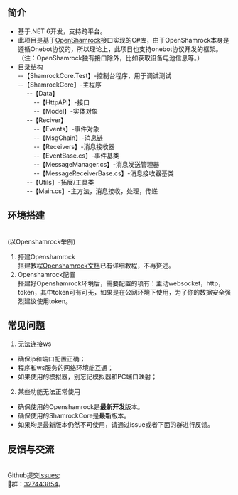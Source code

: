 ## 简介
- 基于.NET 6开发，支持跨平台。
- 此项目是基于[OpenShamrock](https://github.com/whitechi73/OpenShamrock)接口实现的C#库，由于OpenShamrock本身是遵循Onebot协议的，所以理论上，此项目也支持onebot协议开发的框架。（注：OpenShamrock独有接口除外，比如获取设备电池信息等。）
- 目录结构
<br>--【ShamrockCore.Test】-控制台程序，用于调试测试
<br>--【ShamrockCore】-主程序
<br>&nbsp;&nbsp;&nbsp;&nbsp;
--【Data】
<br>&nbsp;&nbsp;&nbsp;&nbsp;&nbsp;&nbsp;&nbsp;&nbsp;
--【HttpAPI】-接口
<br>&nbsp;&nbsp;&nbsp;&nbsp;&nbsp;&nbsp;&nbsp;&nbsp;
--【Model】-实体对象
<br>&nbsp;&nbsp;&nbsp;&nbsp;
--【Reciver】
<br>&nbsp;&nbsp;&nbsp;&nbsp;&nbsp;&nbsp;&nbsp;&nbsp;
--【Events】-事件对象
<br>&nbsp;&nbsp;&nbsp;&nbsp;&nbsp;&nbsp;&nbsp;&nbsp;
--【MsgChain】-消息链
<br>&nbsp;&nbsp;&nbsp;&nbsp;&nbsp;&nbsp;&nbsp;&nbsp;
--【Receivers】-消息接收器
<br>&nbsp;&nbsp;&nbsp;&nbsp;&nbsp;&nbsp;&nbsp;&nbsp;
--【EventBase.cs】-事件基类
<br>&nbsp;&nbsp;&nbsp;&nbsp;&nbsp;&nbsp;&nbsp;&nbsp;
--【MessageManager.cs】-消息发送管理器
<br>&nbsp;&nbsp;&nbsp;&nbsp;&nbsp;&nbsp;&nbsp;&nbsp;
--【MessageReceiverBase.cs】-消息接收器基类
<br>&nbsp;&nbsp;&nbsp;&nbsp;
--【Utils】-拓展/工具类
<br>&nbsp;&nbsp;&nbsp;&nbsp;
--【Main.cs】-主方法，消息接收，处理，传递
## 环境搭建
<br>(以Openshamrock举例)
1. 搭建Openshamrock
<br>搭建教程[Openshamrock文档](https://whitechi73.github.io/OpenShamrock/)已有详细教程，不再赘述。
2. Openshamrock配置
<br>搭建好Openshamrock环境后，需要配置的项有：主动websocket，http，token，其中token可有可无，如果是在公网环境下使用，为了你的数据安全强烈建议使用token。
## 常见问题
1. 无法连接ws
- 确保ip和端口配置正确；
- 程序和ws服务的网络环境能互通；
- 如果使用的模拟器，别忘记模拟器和PC端口映射；
2. 某些功能无法正常使用
- 确保使用的Openshamrock是**最新开发**版本。
- 确保使用的ShamrockCore是**最新**版本。
- 如果均是最新版本仍然不可使用，请通过issue或者下面的群进行反馈。
## 反馈与交流
<br>Github提交[Issues](https://github.com/Jaffoo/ShamrockCore.NET/issues);
<br>🐧群：[327443854](http://qm.qq.com/cgi-bin/qm/qr?_wv=1027&k=xeymCEAlzjVcq4zO9vQQwsXoHulWWw5b&authKey=tj6nblI3QUewB9NAZsQ18LrAWQTXwlzp1ObiNK3m6tn3Kle%2BE6gKlOZxcYbbNkm%2B&noverify=0&group_code=327443854)。